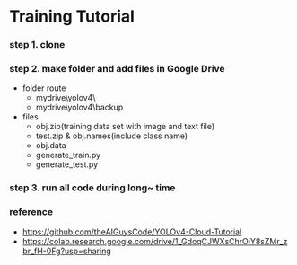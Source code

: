 # Training Tutorial
### step 1. clone 
### step 2. make folder and add files in Google Drive 
- folder route 
  * mydrive\yolov4\
  * mydrive\yolov4\backup
- files 
  * obj.zip(training data set with image and text file) 
  * test.zip & obj.names(include class name) 
  * obj.data 
  * generate_train.py 
  * generate_test.py
### step 3. run all code during long~ time 

### reference 
- https://github.com/theAIGuysCode/YOLOv4-Cloud-Tutorial
- https://colab.research.google.com/drive/1_GdoqCJWXsChrOiY8sZMr_zbr_fH-0Fg?usp=sharing
